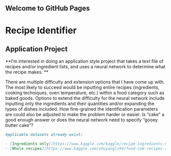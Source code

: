 ## Welcome to GitHub Pages

# Recipe Identifier
## Application Project

**I’m interested in doing an application style project that takes a text file of recipes and/or ingredient lists, and uses a neural network to determine what the recipe makes. **

There are multiple difficulty and extension options that I have come up with. The most likely to succeed would be inputting entire recipes (ingredients, cooking techniques, oven temperature, etc.) within a food category such as baked goods. Options to extend the difficulty for the neural network include inputting only the ingredients and their quantities and/or expanding the types of dishes included. How fine-grained the identification parameters are could also be adjusted to make the problem harder or easier. Is “cake” a good enough answer or does the neural network need to specify “gooey butter cake”?


```markdown
Applicable datasets already exist:

- [Ingredients only](https://www.kaggle.com/kaggle/recipe-ingredients-dataset?select=train.json) 
- [Whole recipes](https://www.kaggle.com/shuyangli94/food-com-recipes-and-user-interactions)
```
